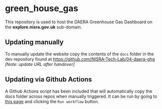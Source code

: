 ﻿# green_house_gas

This repository is used to host the DAERA Greenhouse Gas Dashboard on the __explore.nisra.gov.uk__ sub-domain.

## Updating manually

To manually update the website copy the contents of the `docs` folder in the dev repository found at https://github.com/NISRA-Tech-Lab/04-daera-ghg _[Note: update URL after handover]_

## Updating via Github Actions

A Github Actions script has been included that will automatically copy the docs folder across repos when manually triggered. It can be run by going to [this page](https://github.com/nisra-explore/green_house_gas/actions/workflows/sync_docs.yml) and clicking the `Run workflow` button.
